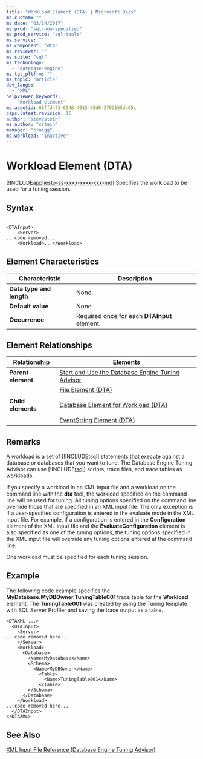 ```yaml
---
title: "Workload Element (DTA) | Microsoft Docs"
ms.custom: ""
ms.date: "03/14/2017"
ms.prod: "sql-non-specified"
ms.prod_service: "sql-tools"
ms.service: ""
ms.component: "dta"
ms.reviewer: ""
ms.suite: "sql"
ms.technology: 
  - "database-engine"
ms.tgt_pltfrm: ""
ms.topic: "article"
dev_langs: 
  - "XML"
helpviewer_keywords: 
  - "Workload element"
ms.assetid: 68ffd473-6546-4015-98d0-3763165de65c
caps.latest.revision: 16
author: "stevestein"
ms.author: "sstein"
manager: "craigg"
ms.workload: "Inactive"
---
```

# Workload Element (DTA)
[!INCLUDE[appliesto-ss-xxxx-xxxx-xxx-md](../../includes/appliesto-ss-xxxx-xxxx-xxx-md.md)]
  Specifies the workload to be used for a tuning session.  
  
## Syntax  
  
```  
  
<DTAInput>  
    <Server>  
...code removed...  
    <Workload>...</Workload>  
```  
  
## Element Characteristics  
  
|Characteristic|Description|  
|--------------------|-----------------|  
|**Data type and length**|None.|  
|**Default value**|None.|  
|**Occurrence**|Required once for each **DTAInput** element.|  
  
## Element Relationships  
  
|Relationship|Elements|  
|------------------|--------------|  
|**Parent element**|[Start and Use the Database Engine Tuning Advisor](../../relational-databases/performance/start-and-use-the-database-engine-tuning-advisor.md)|  
|**Child elements**|[File Element &#40;DTA&#41;](../../tools/dta/file-element-dta.md)<br /><br /> [Database Element for Workload &#40;DTA&#41;](../../tools/dta/database-element-for-workload-dta.md)<br /><br /> [EventString Element &#40;DTA&#41;](../../tools/dta/eventstring-element-dta.md)|  
  
## Remarks  
 A workload is a set of [!INCLUDE[tsql](../../includes/tsql-md.md)] statements that execute against a database or databases that you want to tune. The Database Engine Tuning Advisor can use [!INCLUDE[tsql](../../includes/tsql-md.md)] scripts, trace files, and trace tables as workloads.  
  
 If you specify a workload in an XML input file and a workload on the command line with the **dta** tool, the workload specified on the command line will be used for tuning. All tuning options specified on the command line override those that are specified in an XML input file. The only exception is if a user-specified configuration is entered in the evaluate mode in the XML input file. For example, if a configuration is entered in the **Configuration** element of the XML input file and the **EvaluateConfiguration** element is also specified as one of the tuning options, the tuning options specified in the XML input file will override any tuning options entered at the command line.  
  
 One workload must be specified for each tuning session.  
  
## Example  
 The following code example specifies the **MyDatabase.MyDBOwner.TuningTable001** trace table for the **Workload** element. The **TuningTable001** was created by using the Tuning template with SQL Server Profiler and saving the trace output as a table.  
  
```  
<DTAXML ...>  
  <DTAInput>  
    <Server>  
...code removed here...  
    </Server>  
    <Workload>  
      <Database>  
        <Name>MyDatabase</Name>  
        <Schema>  
          <Name>MyDBOwner</Name>  
            <Table>  
              <Name>TuningTable001</Name>  
            </Table>  
        </Schema>  
      </Database>  
    </Workload>  
...code removed here...  
  </DTAInput>  
</DTAXML>  
```  
  
## See Also  
 [XML Input File Reference &#40;Database Engine Tuning Advisor&#41;](../../tools/dta/xml-input-file-reference-database-engine-tuning-advisor.md)  
  
  
